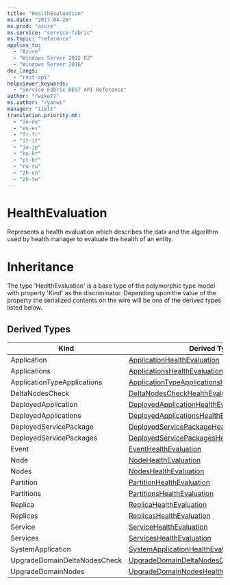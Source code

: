 ```yaml
---
title: "HealthEvaluation"
ms.date: "2017-04-26"
ms.prod: "azure"
ms.service: "service-fabric"
ms.topic: "reference"
applies_to: 
  - "Azure"
  - "Windows Server 2012 R2"
  - "Windows Server 2016"
dev_langs: 
  - "rest-api"
helpviewer_keywords: 
  - "Service Fabric REST API Reference"
author: "rwike77"
ms.author: "ryanwi"
manager: "timlt"
translation.priority.mt: 
  - "de-de"
  - "es-es"
  - "fr-fr"
  - "it-it"
  - "ja-jp"
  - "ko-kr"
  - "pt-br"
  - "ru-ru"
  - "zh-cn"
  - "zh-tw"
---
```

# HealthEvaluation

Represents a health evaluation which describes the data and the algorithm used by health manager to evaluate the health of an entity.
# Inheritance

The type 'HealthEvaluation' is a base type of the polymorphic type model with property 'Kind' as the discriminator.
Depending upon the value of the property the serialized contents on the wire will be one of the derived types listed below.
## Derived Types

| Kind | Derived Type |
| --- | --- | 
| Application | [ApplicationHealthEvaluation](model-ApplicationHealthEvaluation.md) |
| Applications | [ApplicationsHealthEvaluation](model-ApplicationsHealthEvaluation.md) |
| ApplicationTypeApplications | [ApplicationTypeApplicationsHealthEvaluation](model-ApplicationTypeApplicationsHealthEvaluation.md) |
| DeltaNodesCheck | [DeltaNodesCheckHealthEvaluation](model-DeltaNodesCheckHealthEvaluation.md) |
| DeployedApplication | [DeployedApplicationHealthEvaluation](model-DeployedApplicationHealthEvaluation.md) |
| DeployedApplications | [DeployedApplicationsHealthEvaluation](model-DeployedApplicationsHealthEvaluation.md) |
| DeployedServicePackage | [DeployedServicePackageHealthEvaluation](model-DeployedServicePackageHealthEvaluation.md) |
| DeployedServicePackages | [DeployedServicePackagesHealthEvaluation](model-DeployedServicePackagesHealthEvaluation.md) |
| Event | [EventHealthEvaluation](model-EventHealthEvaluation.md) |
| Node | [NodeHealthEvaluation](model-NodeHealthEvaluation.md) |
| Nodes | [NodesHealthEvaluation](model-NodesHealthEvaluation.md) |
| Partition | [PartitionHealthEvaluation](model-PartitionHealthEvaluation.md) |
| Partitions | [PartitionsHealthEvaluation](model-PartitionsHealthEvaluation.md) |
| Replica | [ReplicaHealthEvaluation](model-ReplicaHealthEvaluation.md) |
| Replicas | [ReplicasHealthEvaluation](model-ReplicasHealthEvaluation.md) |
| Service | [ServiceHealthEvaluation](model-ServiceHealthEvaluation.md) |
| Services | [ServicesHealthEvaluation](model-ServicesHealthEvaluation.md) |
| SystemApplication | [SystemApplicationHealthEvaluation](model-SystemApplicationHealthEvaluation.md) |
| UpgradeDomainDeltaNodesCheck | [UpgradeDomainDeltaNodesCheckHealthEvaluation](model-UpgradeDomainDeltaNodesCheckHealthEvaluation.md) |
| UpgradeDomainNodes | [UpgradeDomainNodesHealthEvaluation](model-UpgradeDomainNodesHealthEvaluation.md) |

